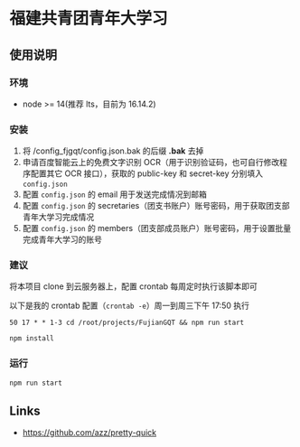 # 福建共青团青年大学习

## 使用说明

### 环境

- node >= 14(推荐 lts，目前为 16.14.2)

### 安装

1. 将 /config_fjgqt/config.json.bak 的后缀 **.bak** 去掉
2. 申请百度智能云上的免费文字识别 OCR（用于识别验证码，也可自行修改程序配置其它 OCR 接口），获取的 public-key 和 secret-key 分别填入 `config.json`
3. 配置 `config.json` 的 email 用于发送完成情况到邮箱
4. 配置 `config.json` 的 secretaries（团支书账户）账号密码，用于获取团支部青年大学习完成情况
5. 配置 `config.json` 的 members（团支部成员账户）账号密码，用于设置批量完成青年大学习的账号

### 建议

将本项目 clone 到云服务器上，配置 crontab 每周定时执行该脚本即可

以下是我的 crontab 配置（`crontab -e`）周一到周三下午 17:50 执行

```crontab
50 17 * * 1-3 cd /root/projects/FujianGQT && npm run start
```

```bash
npm install
```

### 运行

```bash
npm run start
```

## Links

- https://github.com/azz/pretty-quick
